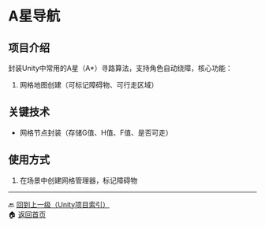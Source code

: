 # A星导航

## 项目介绍
封装Unity中常用的A星（A*）寻路算法，支持角色自动绕障，核心功能：
1. 网格地图创建（可标记障碍物、可行走区域）

## 关键技术
- 网格节点封装（存储G值、H值、F值、是否可走）

## 使用方式
1. 在场景中创建网格管理器，标记障碍物

---
🔙 [回到上一级（Unity项目索引）](index.md)  
🏠 [返回首页](../../../../index.md)
